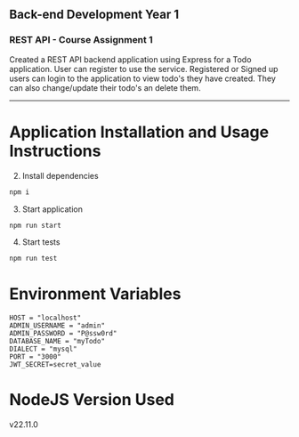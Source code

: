 ## Back-end Development Year 1

### REST API - Course Assignment 1

Created a REST API backend application using Express for a Todo application.
User can register to use the service.
Registered or Signed up users can login to the application to view todo's they have created.
They can also change/update their todo's an delete them.

---

# Application Installation and Usage Instructions

2. Install dependencies

```bash
npm i
```

3. Start application

```bash
npm run start
```

4. Start tests

```bash
npm run test
```

# Environment Variables

```code
HOST = "localhost"
ADMIN_USERNAME = "admin"
ADMIN_PASSWORD = "P@ssw0rd"
DATABASE_NAME = "myTodo"
DIALECT = "mysql"
PORT = "3000"
JWT_SECRET=secret_value
```

# NodeJS Version Used

v22.11.0
